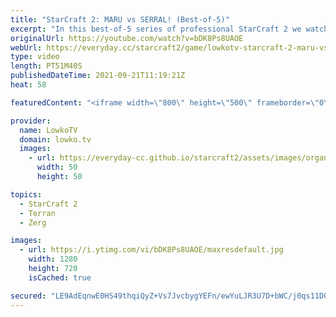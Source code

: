 ```yaml
---
title: "StarCraft 2: MARU vs SERRAL! (Best-of-5)"
excerpt: "In this best-of-5 series of professional StarCraft 2 we watch Serral face off against Maru in a Zerg versus Terran. This is the best player from South Korea, going up against the best player outside of South Korea.  Serral vs Trap Grand Finals (Dreamhack Fall): https://youtu.be/Bxi7syqMyXI  Support my"
originalUrl: https://youtube.com/watch?v=bDK8Ps8UAOE
webUrl: https://everyday.cc/starcraft2/game/lowkotv-starcraft-2-maru-vs-serral-best-of-5/
type: video
length: PT51M40S
publishedDateTime: 2021-09-21T11:19:21Z
heat: 58

featuredContent: "<iframe width=\"800\" height=\"500\" frameborder=\"0\" src=\"https://www.youtube.com/embed/bDK8Ps8UAOE\" allow=\"accelerometer; autoplay; encrypted-media; gyroscope; picture-in-picture\" allowfullscreen></iframe>"

provider:
  name: LowkoTV
  domain: lowko.tv
  images:
    - url: https://everyday-cc.github.io/starcraft2/assets/images/organizations/lowko.tv-50x50.jpg
      width: 50
      height: 50

topics:
  - StarCraft 2
  - Terran
  - Zerg

images:
  - url: https://i.ytimg.com/vi/bDK8Ps8UAOE/maxresdefault.jpg
    width: 1280
    height: 720
    isCached: true

secured: "LE9AdEqnwE0HS49thqiQyZ+Vs7JvcbygYEFn/ewYuLJR3U7D+bWC/j0qs11D0zb30CzuxVn0ICs/iy5JgPY0kkBt+xZ2S4l1Kw07d8UOzMypjzOhhSTbPXzTGtlTGyFZNLZkZp1CQBs/SYdLwGqS74nvMpO3yn1rE1ZL3dzG2d4szHtP+C86GrD683MTdHAve0wG9PcZa4FQxe5k0OKCEmEtVK5IJrYGnPaWFW8aJTMX6legkMmOWfYc9xcuPuolmtWmmVUOVMymaw7+kD4/q6fggQ5aJrfqfeOAAOaC3AA2PxecOOSvSfbkFJneENv//70InokC9G2yTdB1ZJebQSTQ6Xjfy9WtO7u/0S7UHLBJK8jhH5LAX75aYNDKI5lDxMp8YCVzRTibF4KYivOHetsysBdgfgBLkQdO0ueWmLBwVzhKVXiVyXLcSDTaUnZW;EMYN+oS2YqgCcimKSwfwtQ=="
---
```



